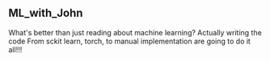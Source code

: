 ## ML_with_John

What's better than just reading about machine learning? Actually writing the code
From sckit learn, torch, to manual implementation are going to do it all!!!
